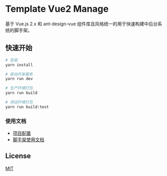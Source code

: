 # Template Vue2 Manage

基于 Vue.js 2.x 和 ant-design-vue 组件库且风格统一的用于快速构建中后台系统的脚手架。


## 快速开始

```bash
# 安装
yarn install

# 启动开发服务
yarn run dev

# 生产环境打包
yarn run build

# 测试环境打包
yarn run build:test
```


### 使用文档

- [项目配置](https://cli.vuejs.org/zh/config/)
- [脚手架使用文档](https://docs.bszhct.com/docs/template-vue2-manage.html)


## License

[MIT](/LICENSE)
